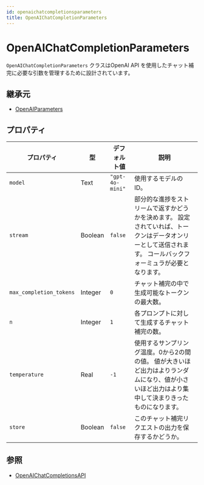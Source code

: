 ```yaml
---
id: openaichatcompletionsparameters
title: OpenAIChatCompletionParameters
---
```


# OpenAIChatCompletionParameters

`OpenAIChatCompletionParameters` クラスはOpenAI API を使用したチャット補完に必要な引数を管理するために設計されています。

## 継承元

- [OpenAIParameters](OpenAIParameters.md)

## プロパティ

| プロパティ                   | 型       | デフォルト値          | 説明                                                                              |
| ----------------------- | ------- | --------------- | ------------------------------------------------------------------------------- |
| `model`                 | Text    | `"gpt-4o-mini"` | 使用するモデルのID。                                                                     |
| `stream`                | Boolean | `false`         | 部分的な進捗をストリームで返すかどうかを決めます。 設定されていれば、トークンはデータオンリーとして送信されます。 コールバックフォーミュラが必要となります。 |
| `max_completion_tokens` | Integer | `0`             | チャット補完の中で生成可能なトークンの最大数。                                                         |
| `n`                     | Integer | `1`             | 各プロンプトに対して生成するチャット補完の数。                                                         |
| `temperature`           | Real    | `-1`            | 使用するサンプリング温度。0から2の間の値。 値が大きいほど出力はよりランダムになり、値が小さいほど出力はより集中して決まりきったものになります。       |
| `store`                 | Boolean | `false`         | このチャット補完リクエストの出力を保存するかどうか。                                                      |

## 参照

- [OpenAIChatCompletionsAPI](OpenAIChatCompletionsAPI.md)
